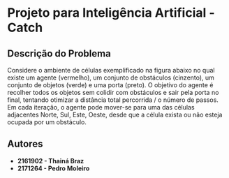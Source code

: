 # Projeto para Inteligência Artificial - Catch

## Descrição do Problema

Considere o ambiente de células exemplificado na figura abaixo no qual existe um agente (vermelho), um conjunto de obstáculos (cinzento), um conjunto de objetos (verde) e uma porta (preto). O objetivo do agente é recolher todos os objetos sem colidir com obstáculos e sair pela porta no final, tentando otimizar a distância total percorrida / o número de passos. Em cada iteração, o agente pode mover-se para uma das células adjacentes Norte, Sul, Este, Oeste, desde que a célula exista ou não esteja ocupada por um obstáculo.

## Autores

* **2161902 - Thainá Braz**
* **2171264 - Pedro Moleiro**
